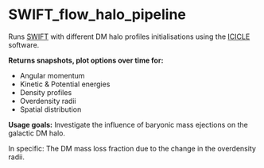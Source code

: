 # SWIFT_flow_halo_pipeline
Runs [SWIFT](https://github.com/SWIFTSIM/swiftsim) with different DM halo profiles initialisations using the [ICICLE](https://github.com/ndrakos/ICICLE) software. 

**Returns snapshots, plot options over time for:**
- Angular momentum 
- Kinetic &amp; Potential energies 
- Density profiles  
- Overdensity radii 
- Spatial distribution

**Usage goals:** 
Investigate the influence of baryonic mass ejections on the galactic DM halo. 

In specific: The DM mass loss fraction due to the change in the overdensity radii.


